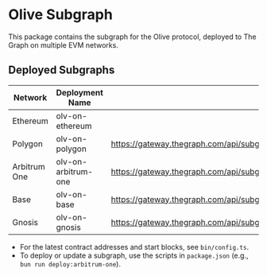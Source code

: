 # Olive Subgraph

This package contains the subgraph for the Olive protocol, deployed to The Graph on multiple EVM networks.

## Deployed Subgraphs

| **Network**  | **Deployment Name** | **Subgraph Endpoint**                                                                      |
| ------------ | ------------------- | ------------------------------------------------------------------------------------------ |
| Ethereum     | olv-on-ethereum     | <!-- WIP -->                                                                               |
| Polygon      | olv-on-polygon      | https://gateway.thegraph.com/api/subgraphs/id/7pEwWh39RCYcZPY2az5EWfYJ9Zkasn4bCC4Dc15qEaaj |
| Arbitrum One | olv-on-arbitrum-one | https://gateway.thegraph.com/api/subgraphs/id/3HQAS3YAKUHFTiBdKuuQCTR8uyvaA7rDnEYcRNS5RZGP |
| Base         | olv-on-base         | https://gateway.thegraph.com/api/subgraphs/id/GG4e2XbzE99BGMGmPzBz5p6KkHndRtpEu9nFiiJjvoCY |
| Gnosis       | olv-on-gnosis       | https://gateway.thegraph.com/api/subgraphs/id/3EMgJeaUuRrKSSy1NHdCw4p1ytgRbgWRQBkqqbKHxJ4U |

- For the latest contract addresses and start blocks, see `bin/config.ts`.
- To deploy or update a subgraph, use the scripts in `package.json` (e.g., `bun run deploy:arbitrum-one`).
